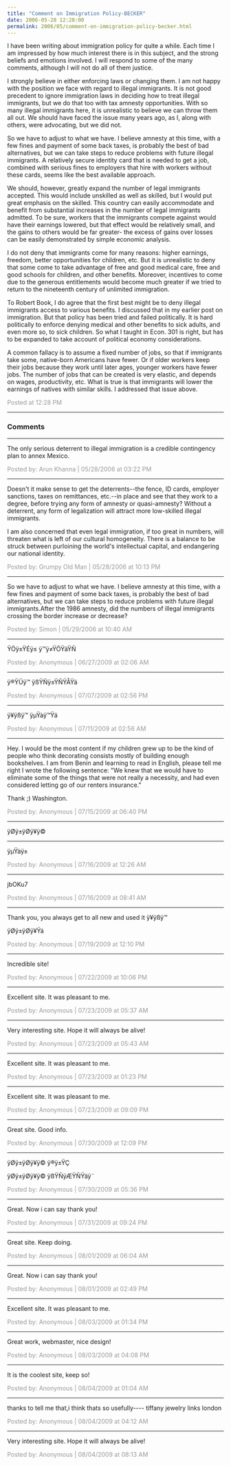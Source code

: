 ```yaml
---
title: "Comment on Immigration Policy-BECKER"
date: 2006-05-28 12:28:00
permalink: 2006/05/comment-on-immigration-policy-becker.html
---
```

I have been writing about immigration policy for quite a while. Each time I am impressed by how much interest there is in this subject, and the strong beliefs and emotions involved. I will respond to some of the many comments, although I will not do all of them justice.

I strongly believe in either enforcing laws or changing them. I am not happy with the position we face with regard to illegal immigrants. It is not good precedent to ignore immigration laws in deciding how to treat illegal immigrants, but we do that too with tax amnesty opportunities. With so many illegal immigrants here, it is unrealistic to believe we can throw them all out. We should have faced the issue many years ago, as I, along with others, were advocating, but we did not. 

So we have to adjust to what we have. I believe amnesty at this time, with a few fines and payment of some back taxes, is probably the best of bad alternatives, but we can take steps to reduce problems with future illegal immigrants. A relatively secure identity card that is needed to get a job, combined with serious fines to employers that hire with workers without these cards, seems like the best available approach.

We should, however, greatly expand the number of legal immigrants accepted. This would include unskilled as well as skilled, but I would put great emphasis on the skilled. This country can easily accommodate and benefit from substantial increases in the number of legal immigrants admitted. To be sure, workers that the immigrants compete against would have their earnings lowered, but that effect would be relatively small, and the gains to others would be far greater- the excess of gains over losses can be easily demonstrated by simple economic analysis.

I do not deny that immigrants come for many reasons: higher earnings, freedom, better opportunities for children, etc. But it is unrealistic to deny that some come to take advantage of free and good medical care, free and good schools for children, and other benefits. Moreover,  incentives to come due to the generous entitlements would become much greater if we tried to return to the nineteenth century of unlimited immigration.

To Robert Book, I do agree that the first best might be to deny illegal immigrants access to various benefits. I discussed that in my earlier post on immigration. But that policy has been tried and failed politically. It is hard politically to enforce denying medical and other benefits to sick adults, and even more so, to sick children. So what I taught in Econ. 301 is right, but has to be expanded to take account of political economy considerations. 

A common fallacy is to assume a fixed number of jobs, so that if immigrants take some, native-born Americans have fewer. Or if older workers keep their jobs because they work until later ages, younger workers have fewer jobs. The number of jobs that can be created is very elastic, and depends on wages, productivity, etc. What is true is that immigrants will lower the earnings of natives with similar skills. I addressed that issue above.

<span style="color:#999">Posted at 12:28 PM</span>

<!-- more -->

---

### Comments

---

The only serious deterrent to illegal immigration is a credible contingency plan to annex Mexico.

<span style="color:#999">Posted by: Arun Khanna | 05/28/2006 at 03:22 PM</span>

---

Doesn't it make sense to get the deterrents--the fence, ID cards, employer sanctions, taxes on remittances, etc.--in place and see that they work to a degree, before trying any form of amnesty or quasi-amnesty? Without a deterrent, any form of legalization will attract more low-skilled illegal immigrants.

I am also concerned that even legal immigration, if too great in numbers, will threaten what is left of our cultural homogeneity. There is a balance to be struck between purloining the world's intellectual capital, and endangering our national identity.

<span style="color:#999">Posted by: Grumpy Old Man | 05/28/2006 at 10:13 PM</span>

---

So we have to adjust to what we have. I believe amnesty at this time, with a few fines and payment of some back taxes, is probably the best of bad alternatives, but we can take steps to reduce problems with future illegal immigrants.After the 1986 amnesty, did the numbers of illegal immigrants crossing the border increase or decrease?

<span style="color:#999">Posted by: Simon | 05/29/2006 at 10:40 AM</span>

---

ŸÖÿ±ŸÉÿ≤ ÿ™ÿ≠ŸÖŸäŸÑ

<span style="color:#999">Posted by: Anonymous | 06/27/2009 at 02:06 AM</span>

---

ÿ®ŸÜÿ™ ÿßŸÑÿ≤ŸÑŸÅŸä

<span style="color:#999">Posted by: Anonymous | 07/07/2009 at 02:56 PM</span>

---

ÿ¥ÿßÿ™ ÿµŸàÿ™Ÿä

<span style="color:#999">Posted by: Anonymous | 07/11/2009 at 02:56 AM</span>

---

Hey. I would be the most content if my children grew up to be the kind of people who think decorating consists mostly of building enough bookshelves.
I am from Benin and learning to read in English, please tell me right I wrote the following sentence: "We knew that we would have to eliminate some of the things that were not really a necessity, and had even considered letting go of our renters insurance."

Thank ;) Washington.

<span style="color:#999">Posted by: Anonymous | 07/15/2009 at 06:40 PM</span>

---

ÿØÿ±ÿØÿ¥ÿ©
___
ÿµŸàÿ±

<span style="color:#999">Posted by: Anonymous | 07/16/2009 at 12:26 AM</span>

---

jbOKu7

<span style="color:#999">Posted by: Anonymous | 07/16/2009 at 08:41 AM</span>

---

Thank you, you always get to all new and used it 
ÿ¥ÿßÿ™ 

ÿØÿ±ÿØÿ¥Ÿá

<span style="color:#999">Posted by: Anonymous | 07/19/2009 at 12:10 PM</span>

---

Incredible site!

<span style="color:#999">Posted by: Anonymous | 07/22/2009 at 10:06 PM</span>

---

Excellent site. It was pleasant to me.

<span style="color:#999">Posted by: Anonymous | 07/23/2009 at 05:37 AM</span>

---

Very interesting site. Hope it will always be alive!

<span style="color:#999">Posted by: Anonymous | 07/23/2009 at 05:43 AM</span>

---

Excellent site. It was pleasant to me.

<span style="color:#999">Posted by: Anonymous | 07/23/2009 at 01:23 PM</span>

---

Excellent site. It was pleasant to me.

<span style="color:#999">Posted by: Anonymous | 07/23/2009 at 09:09 PM</span>

---

Great site. Good info.

<span style="color:#999">Posted by: Anonymous | 07/30/2009 at 12:09 PM</span>

---

ÿØÿ±ÿØÿ¥ÿ© ÿ®ÿ±ŸÇ 


ÿØÿ±ÿØÿ¥ÿ© ÿßŸÑÿÆŸÑŸäÿ¨

<span style="color:#999">Posted by: Anonymous | 07/30/2009 at 05:36 PM</span>

---

Great. Now i can say thank you!

<span style="color:#999">Posted by: Anonymous | 07/31/2009 at 09:24 PM</span>

---

Great site. Keep doing.

<span style="color:#999">Posted by: Anonymous | 08/01/2009 at 06:04 AM</span>

---

Great. Now i can say thank you!

<span style="color:#999">Posted by: Anonymous | 08/01/2009 at 02:49 PM</span>

---

Excellent site. It was pleasant to me.

<span style="color:#999">Posted by: Anonymous | 08/03/2009 at 01:34 PM</span>

---

Great work, webmaster, nice design!

<span style="color:#999">Posted by: Anonymous | 08/03/2009 at 04:08 PM</span>

---

It is the coolest site, keep so!

<span style="color:#999">Posted by: Anonymous | 08/04/2009 at 01:04 AM</span>

---

thanks to tell me that,i think thats so usefully----
tiffany jewelry 
links london

<span style="color:#999">Posted by: Anonymous | 08/04/2009 at 04:12 AM</span>

---

Very interesting site. Hope it will always be alive!

<span style="color:#999">Posted by: Anonymous | 08/04/2009 at 08:13 AM</span>